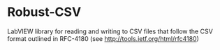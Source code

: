 # Robust-CSV
LabVIEW library for reading and writing to CSV files that follow the CSV format outlined in RFC-4180 (see http://tools.ietf.org/html/rfc4180)
